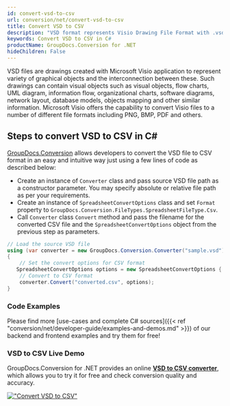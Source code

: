 ```yaml
---
id: convert-vsd-to-csv
url: conversion/net/convert-vsd-to-csv
title: Convert VSD to CSV
description: "VSD format represents Visio Drawing File Format with .vsd extension. Learn how to convert VSD to CSV file programmatically in C# language using GroupDocs.Conversion for .NET library."
keywords: Convert VSD to CSV in C#
productName: GroupDocs.Conversion for .NET
hideChildren: False
---
```


VSD files are drawings created with Microsoft Visio application to represent variety of graphical objects and the interconnection between these. Such drawings can contain visual objects such as visual objects, flow charts, UML diagram, information flow, organizational charts, software diagrams, network layout, database models, objects mapping and other similar information. Microsoft Visio offers the capability to convert Visio files to a number of different file formats including PNG, BMP, PDF and others.

## Steps to convert VSD to CSV in C#

[GroupDocs.Conversion](https://products.groupdocs.com/conversion/net) allows developers to convert the VSD file to CSV format in an easy and intuitive way just using a few lines of code as described below:

* Create an instance of `Converter` class and pass source VSD file path as a constructor parameter. You may specify absolute or relative file path as per your requirements. 
* Create an instance of `SpreadsheetConvertOptions` class and set `Format` property to `GroupDocs.Conversion.FileTypes.SpreadsheetFileType.Csv`.
* Call `Converter` class `Convert` method and pass the filename for the converted CSV file and the `SpreadsheetConvertOptions` object from the previous step as parameters.

```csharp
// Load the source VSD file
using (var converter = new GroupDocs.Conversion.Converter("sample.vsd"))
{
    // Set the convert options for CSV format
   SpreadsheetConvertOptions options = new SpreadsheetConvertOptions { Format = GroupDocs.Conversion.FileTypes.SpreadsheetFileType.Csv };
    // Convert to CSV format
    converter.Convert("converted.csv", options);
}
```

### Code Examples

Please find more [use-cases and complete C# sources]({{< ref "conversion/net/developer-guide/examples-and-demos.md" >}}) of our backend and frontend examples and try them for free!

### VSD to CSV Live Demo

GroupDocs.Conversion for .NET provides an online [**VSD to CSV converter**](https://products.groupdocs.app/conversion/vsd-to-csv), which allows you to try it for free and check conversion quality and accuracy.

[!["Convert VSD to CSV"](conversion/net/images/convert-to-csv/convert-vsd-to-csv.png)](https://products.groupdocs.app/conversion/vsd-to-csv)